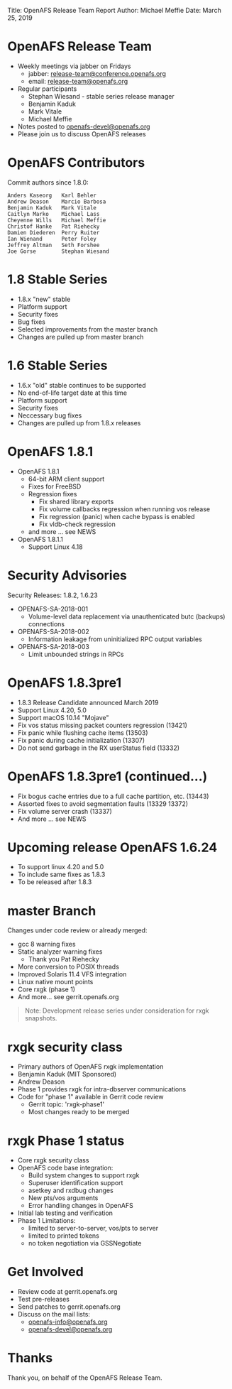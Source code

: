 Title: OpenAFS Release Team Report
Author: Michael Meffie
Date: March 25, 2019

OpenAFS Release Team
====================

* Weekly meetings via jabber on Fridays
  - jabber: release-team@conference.openafs.org
  - email: release-team@openafs.org
* Regular participants
  - Stephan Wiesand - stable series release manager
  - Benjamin Kaduk
  - Mark Vitale
  - Michael Meffie
* Notes posted to openafs-devel@openafs.org
* Please join us to discuss OpenAFS releases

OpenAFS Contributors
====================

Commit authors since 1.8.0:

    Anders Kaseorg   Karl Behler
    Andrew Deason    Marcio Barbosa
    Benjamin Kaduk   Mark Vitale
    Caitlyn Marko    Michael Lass
    Cheyenne Wills   Michael Meffie
    Christof Hanke   Pat Riehecky
    Damien Diederen  Perry Ruiter
    Ian Wienand      Peter Foley
    Jeffrey Altman   Seth Forshee
    Joe Gorse        Stephan Wiesand

1.8 Stable Series
========================

* 1.8.x "new" stable
* Platform support
* Security fixes
* Bug fixes
* Selected improvements from the master branch
* Changes are pulled up from master branch

1.6 Stable Series
========================

* 1.6.x "old" stable continues to be supported
* No end-of-life target date at this time
* Platform support
* Security fixes
* Neccessary bug fixes
* Changes are pulled up from 1.8.x releases

OpenAFS 1.8.1
=============

* OpenAFS 1.8.1
  * 64-bit ARM client support
  * Fixes for FreeBSD
  * Regression fixes
    * Fix shared library exports
    * Fix volume callbacks regression when running vos release
    * Fix regression (panic) when cache bypass is enabled
    * Fix vldb-check regression
  * and more ... see NEWS
* OpenAFS 1.8.1.1
  * Support Linux 4.18

Security Advisories
===================

Security Releases: 1.8.2, 1.6.23

* OPENAFS-SA-2018-001
  * Volume-level data replacement via unauthenticated butc (backups) connections
* OPENAFS-SA-2018-002
  * Information leakage from uninitialized RPC output variables
* OPENAFS-SA-2018-003
  * Limit unbounded strings in RPCs

OpenAFS 1.8.3pre1
==================

* 1.8.3 Release Candidate announced March 2019
* Support Linux 4.20, 5.0
* Support macOS 10.14 "Mojave"
* Fix vos status missing packet counters regression (13421)
* Fix panic while flushing cache items (13503)
* Fix panic during cache initialization (13307)
* Do not send garbage in the RX userStatus field (13332)

OpenAFS 1.8.3pre1 (continued...)
==================

* Fix bogus cache entries due to a full cache partition, etc. (13443)
* Assorted fixes to avoid segmentation faults (13329 13372)
* Fix volume server crash (13337)
* And more ... see NEWS

Upcoming release OpenAFS 1.6.24
===============================

* To support linux 4.20 and 5.0
* To include same fixes as 1.8.3
* To be released after 1.8.3

master Branch
=============

Changes under code review or already merged:

* gcc 8 warning fixes
* Static analyzer warning fixes
  * Thank you Pat Riehecky
* More conversion to POSIX threads
* Improved Solaris 11.4 VFS integration
* Linux native mount points
* Core rxgk (phase 1)
* And more... see gerrit.openafs.org

> Note:
> Development release series under consideration
> for rxgk snapshots.

rxgk security class
===================

* Primary authors of OpenAFS rxgk implementation
 * Benjamin Kaduk (MIT Sponsored)
 * Andrew Deason
* Phase 1 provides rxgk for intra-dbserver communications
* Code for "phase 1" available in Gerrit code review
  * Gerrit topic: 'rxgk-phase1'
  * Most changes ready to be merged

rxgk Phase 1 status
===================

* Core rxgk security class
* OpenAFS code base integration:
  * Build system changes to support rxgk
  * Superuser identification support
  * asetkey and rxdbug changes
  * New pts/vos arguments
  * Error handling changes in OpenAFS
* Initial lab testing and verification
* Phase 1 Limitations:
  * limited to server-to-server, vos/pts to server
  * limited to printed tokens
  * no token negotiation via GSSNegotiate

Get Involved
============

* Review code at gerrit.openafs.org
* Test pre-releases
* Send patches to gerrit.openafs.org
* Discuss on the mail lists:
  * openafs-info@openafs.org
  * openafs-devel@openafs.org

Thanks
======

Thank you, on behalf of the OpenAFS Release Team.

